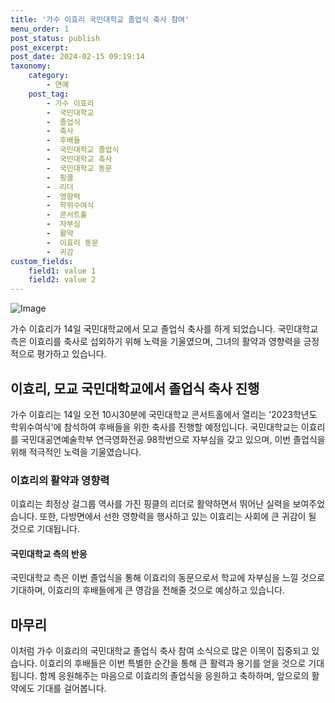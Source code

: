 ```yaml
---
title: '가수 이효리 국민대학교 졸업식 축사 참여'
menu_order: 1
post_status: publish
post_excerpt: 
post_date: 2024-02-15 09:19:14
taxonomy:
    category:
        - 연예
    post_tag:
        - 가수 이효리
        -  국민대학교
        -  졸업식
        -  축사
        -  후배들
        -  국민대학교 졸업식
        -  국민대학교 축사
        -  국민대학교 동문
        -  핑클
        -  리더
        -  영향력
        -  학위수여식
        -  콘서트홀
        -  자부심
        -  활약
        -  이효리 동문
        -  귀감
custom_fields:
    field1: value 1
    field2: value 2
---
```


![Image](https://mimgnews.pstatic.net/image/421/2024/02/13/0007348009_001_20240213140001518.jpg?type=w540)

가수 이효리가 14일 국민대학교에서 모교 졸업식 축사를 하게 되었습니다. 국민대학교 측은 이효리를 축사로 섭외하기 위해 노력을 기울였으며, 그녀의 활약과 영향력을 긍정적으로 평가하고 있습니다.
## 이효리, 모교 국민대학교에서 졸업식 축사 진행
가수 이효리는 14일 오전 10시30분에 국민대학교 콘서트홀에서 열리는 '2023학년도 학위수여식'에 참석하여 후배들을 위한 축사를 진행할 예정입니다. 국민대학교는 이효리를 국민대공연예술학부 연극영화전공 98학번으로 자부심을 갖고 있으며, 이번 졸업식을 위해 적극적인 노력을 기울였습니다.
### 이효리의 활약과 영향력
이효리는 최정상 걸그룹 역사를 가진 핑클의 리더로 활약하면서 뛰어난 실력을 보여주었습니다. 또한, 다방면에서 선한 영향력을 행사하고 있는 이효리는 사회에 큰 귀감이 될 것으로 기대됩니다.
#### 국민대학교 측의 반응
국민대학교 측은 이번 졸업식을 통해 이효리의 동문으로서 학교에 자부심을 느낄 것으로 기대하며, 이효리의 후배들에게 큰 영감을 전해줄 것으로 예상하고 있습니다.
## 마무리
이처럼 가수 이효리의 국민대학교 졸업식 축사 참여 소식으로 많은 이목이 집중되고 있습니다. 이효리의 후배들은 이번 특별한 순간을 통해 큰 활력과 용기를 얻을 것으로 기대됩니다. 함께 응원해주는 마음으로 이효리의 졸업식을 응원하고 축하하며, 앞으로의 활약에도 기대를 걸어봅니다.
